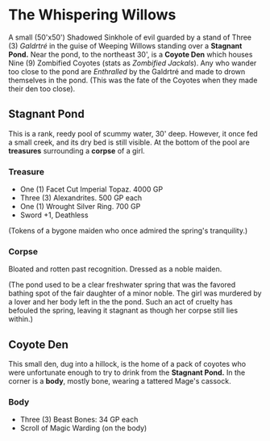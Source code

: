 # The Whispering Willows

A small (50'x50') Shadowed Sinkhole of evil guarded by a stand of Three (3) _Galdrtré_ in the guise of Weeping Willows standing over a **Stagnant Pond.** Near the pond, to the northeast 30', is a **Coyote Den** which houses Nine (9) Zombified Coyotes (stats as _Zombified Jackals_). Any who wander too close to the pond are _Enthralled_ by the Galdrtré and made to drown themselves in the pond. (This was the fate of the Coyotes when they made their den too close).

## Stagnant Pond

This is a rank, reedy pool of scummy water, 30' deep. However, it once fed a small creek, and its dry bed is still visible. At the bottom of the pool are **treasures** surrounding a **corpse** of a girl.

### Treasure

- One (1) Facet Cut Imperial Topaz. 4000 GP
- Three (3) Alexandrites. 500 GP each
- One (1) Wrought Silver Ring. 700 GP
- Sword +1, Deathless

(Tokens of a bygone maiden who once admired the spring's tranquility.)

### Corpse

Bloated and rotten past recognition. Dressed as a noble maiden.

(The pond used to be a clear freshwater spring that was the favored bathing spot of the fair daughter of a minor noble. The girl was murdered by a lover and her body left in the the pond. Such an act of cruelty has befouled the spring, leaving it stagnant as though her corpse still lies within.)

## Coyote Den

This small den, dug into a hillock, is the home of a pack of coyotes who were unfortunate enough to try to drink from the **Stagnant Pond.** In the corner is a **body**, mostly bone, wearing a tattered Mage's cassock.

### Body

- Three (3) Beast Bones: 34 GP each
- Scroll of Magic Warding (on the body)
